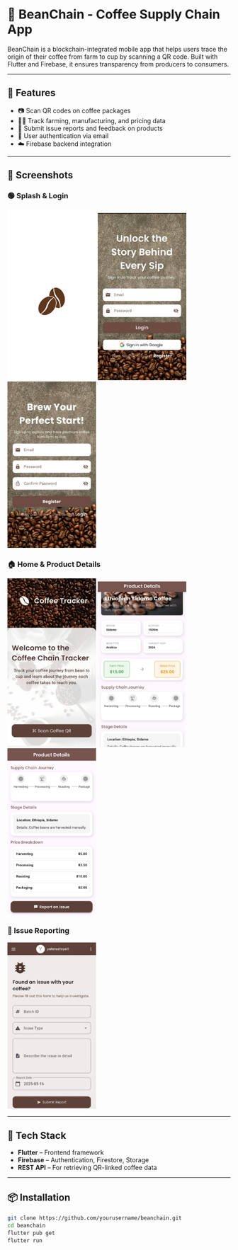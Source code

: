 # 🌱 BeanChain - Coffee Supply Chain App

BeanChain is a blockchain-integrated mobile app that helps users trace the origin of their coffee from farm to cup by scanning a QR code. Built with Flutter and Firebase, it ensures transparency from producers to consumers.

---

## 🚀 Features

- 📷 Scan QR codes on coffee packages
- 🧑‍🌾 Track farming, manufacturing, and pricing data
- 📝 Submit issue reports and feedback on products
- 🔐 User authentication via email
- ☁️ Firebase backend integration

---

## 📱 Screenshots

### 🟢 Splash & Login
<img src="screenshots/splash_screen.jpg" width="200"/> <img src="screenshots/login_page.jpg" width="200"/> <img src="screenshots/register_page.jpg" width="200"/>

### 🏠 Home & Product Details
<img src="screenshots/home_page.jpg" width="200"/> <img src="screenshots/product_detail1.jpg" width="200"/> <img src="screenshots/product_detail2.jpg" width="200"/>

### 📝 Issue Reporting
<img src="screenshots/issue_report.jpg" width="200"/>

---

## 🔧 Tech Stack

- **Flutter** – Frontend framework
- **Firebase** – Authentication, Firestore, Storage
- **REST API** – For retrieving QR-linked coffee data

---

## 📦 Installation

```bash
git clone https://github.com/yourusername/beanchain.git
cd beanchain
flutter pub get
flutter run
